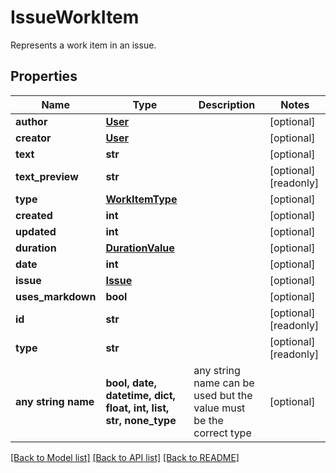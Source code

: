 # IssueWorkItem

Represents a work item in an issue.

## Properties
Name | Type | Description | Notes
------------ | ------------- | ------------- | -------------
**author** | [**User**](User.md) |  | [optional] 
**creator** | [**User**](User.md) |  | [optional] 
**text** | **str** |  | [optional] 
**text_preview** | **str** |  | [optional] [readonly] 
**type** | [**WorkItemType**](WorkItemType.md) |  | [optional] 
**created** | **int** |  | [optional] 
**updated** | **int** |  | [optional] 
**duration** | [**DurationValue**](DurationValue.md) |  | [optional] 
**date** | **int** |  | [optional] 
**issue** | [**Issue**](Issue.md) |  | [optional] 
**uses_markdown** | **bool** |  | [optional] 
**id** | **str** |  | [optional] [readonly] 
**type** | **str** |  | [optional] [readonly] 
**any string name** | **bool, date, datetime, dict, float, int, list, str, none_type** | any string name can be used but the value must be the correct type | [optional]

[[Back to Model list]](../README.md#documentation-for-models) [[Back to API list]](../README.md#documentation-for-api-endpoints) [[Back to README]](../README.md)


